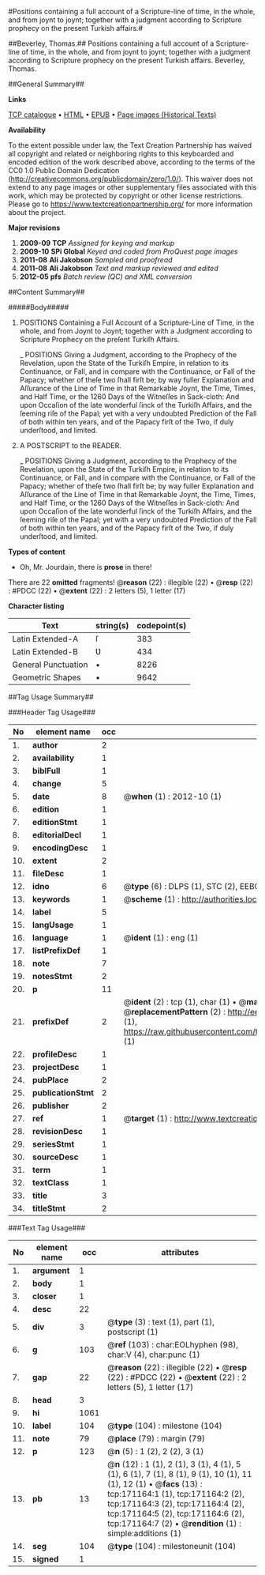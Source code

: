 #Positions containing a full account of a Scripture-line of time, in the whole, and from joynt to joynt; together with a judgment according to Scripture prophecy on the present Turkish affairs.#

##Beverley, Thomas.##
Positions containing a full account of a Scripture-line of time, in the whole, and from joynt to joynt; together with a judgment according to Scripture prophecy on the present Turkish affairs.
Beverley, Thomas.

##General Summary##

**Links**

[TCP catalogue](http://www.ota.ox.ac.uk/tcp/)  • 
[HTML](http://tei.it.ox.ac.uk/tcp/Texts-HTML/free/A76/A76493.html)  • 
[EPUB](http://tei.it.ox.ac.uk/tcp/Texts-EPUB/free/A76/A76493.epub) • 
[Page images (Historical Texts)](https://historicaltexts.jisc.ac.uk/eebo-45097549e)

**Availability**

To the extent possible under law, the Text Creation Partnership has waived all copyright and related or neighboring rights to this keyboarded and encoded edition of the work described above, according to the terms of the CC0 1.0 Public Domain Dedication (http://creativecommons.org/publicdomain/zero/1.0/). This waiver does not extend to any page images or other supplementary files associated with this work, which may be protected by copyright or other license restrictions. Please go to https://www.textcreationpartnership.org/ for more information about the project.

**Major revisions**

1. __2009-09__ __TCP__ *Assigned for keying and markup*
1. __2009-10__ __SPi Global__ *Keyed and coded from ProQuest page images*
1. __2011-08__ __Ali Jakobson__ *Sampled and proofread*
1. __2011-08__ __Ali Jakobson__ *Text and markup reviewed and edited*
1. __2012-05__ __pfs__ *Batch review (QC) and XML conversion*

##Content Summary##

#####Body#####

1. POSITIONS Containing a Full Account of a Scripture-Line of Time, in the whole, and from Joynt to Joynt; together with a Judgment according to Scripture Prophecy on the preſent Turkiſh Affairs.

    _ POSITIONS Giving a Judgment, according to the Prophecy of the Revelation, upon the State of the Turkiſh Empire, in relation to its Continuance, or Fall, and in compare with the Continuance, or Fall of the Papacy; whether of theſe two ſhall firſt be; by way fuller Explanation and Aſſurance of the Line of Time in that Remarkable Joynt, the Time, Times, and Half Time, or the 1260 Days of the Witneſſes in Sack-cloth: And upon Occaſion of the late wonderful ſinck of the Turkiſh Affairs, and the ſeeming riſe of the Papal; yet with a very undoubted Prediction of the Fall of both within ten years, and of the Papacy firſt of the Two, if duly underſtood, and limited.

1. A POSTSCRIPT to the READER.

    _ POSITIONS Giving a Judgment, according to the Prophecy of the Revelation, upon the State of the Turkiſh Empire, in relation to its Continuance, or Fall, and in compare with the Continuance, or Fall of the Papacy; whether of theſe two ſhall firſt be; by way fuller Explanation and Aſſurance of the Line of Time in that Remarkable Joynt, the Time, Times, and Half Time, or the 1260 Days of the Witneſſes in Sack-cloth: And upon Occaſion of the late wonderful ſinck of the Turkiſh Affairs, and the ſeeming riſe of the Papal; yet with a very undoubted Prediction of the Fall of both within ten years, and of the Papacy firſt of the Two, if duly underſtood, and limited.

**Types of content**

  * Oh, Mr. Jourdain, there is **prose** in there!

There are 22 **omitted** fragments! 
 @__reason__ (22) : illegible (22)  •  @__resp__ (22) : #PDCC (22)  •  @__extent__ (22) : 2 letters (5), 1 letter (17)

**Character listing**


|Text|string(s)|codepoint(s)|
|---|---|---|
|Latin Extended-A|ſ|383|
|Latin Extended-B|Ʋ|434|
|General Punctuation|•|8226|
|Geometric Shapes|▪|9642|

##Tag Usage Summary##

###Header Tag Usage###

|No|element name|occ|attributes|
|---|---|---|---|
|1.|__author__|2||
|2.|__availability__|1||
|3.|__biblFull__|1||
|4.|__change__|5||
|5.|__date__|8| @__when__ (1) : 2012-10 (1)|
|6.|__edition__|1||
|7.|__editionStmt__|1||
|8.|__editorialDecl__|1||
|9.|__encodingDesc__|1||
|10.|__extent__|2||
|11.|__fileDesc__|1||
|12.|__idno__|6| @__type__ (6) : DLPS (1), STC (2), EEBO-CITATION (1), OCLC (1), VID (1)|
|13.|__keywords__|1| @__scheme__ (1) : http://authorities.loc.gov/ (1)|
|14.|__label__|5||
|15.|__langUsage__|1||
|16.|__language__|1| @__ident__ (1) : eng (1)|
|17.|__listPrefixDef__|1||
|18.|__note__|7||
|19.|__notesStmt__|2||
|20.|__p__|11||
|21.|__prefixDef__|2| @__ident__ (2) : tcp (1), char (1)  •  @__matchPattern__ (2) : ([0-9\-]+):([0-9IVX]+) (1), (.+) (1)  •  @__replacementPattern__ (2) : http://eebo.chadwyck.com/downloadtiff?vid=$1&page=$2 (1), https://raw.githubusercontent.com/textcreationpartnership/Texts/master/tcpchars.xml#$1 (1)|
|22.|__profileDesc__|1||
|23.|__projectDesc__|1||
|24.|__pubPlace__|2||
|25.|__publicationStmt__|2||
|26.|__publisher__|2||
|27.|__ref__|1| @__target__ (1) : http://www.textcreationpartnership.org/docs/. (1)|
|28.|__revisionDesc__|1||
|29.|__seriesStmt__|1||
|30.|__sourceDesc__|1||
|31.|__term__|1||
|32.|__textClass__|1||
|33.|__title__|3||
|34.|__titleStmt__|2||


###Text Tag Usage###

|No|element name|occ|attributes|
|---|---|---|---|
|1.|__argument__|1||
|2.|__body__|1||
|3.|__closer__|1||
|4.|__desc__|22||
|5.|__div__|3| @__type__ (3) : text (1), part (1), postscript (1)|
|6.|__g__|103| @__ref__ (103) : char:EOLhyphen (98), char:V (4), char:punc (1)|
|7.|__gap__|22| @__reason__ (22) : illegible (22)  •  @__resp__ (22) : #PDCC (22)  •  @__extent__ (22) : 2 letters (5), 1 letter (17)|
|8.|__head__|3||
|9.|__hi__|1061||
|10.|__label__|104| @__type__ (104) : milestone (104)|
|11.|__note__|79| @__place__ (79) : margin (79)|
|12.|__p__|123| @__n__ (5) : 1 (2), 2 (2), 3 (1)|
|13.|__pb__|13| @__n__ (12) : 1 (1), 2 (1), 3 (1), 4 (1), 5 (1), 6 (1), 7 (1), 8 (1), 9 (1), 10 (1), 11 (1), 12 (1)  •  @__facs__ (13) : tcp:171164:1 (1), tcp:171164:2 (2), tcp:171164:3 (2), tcp:171164:4 (2), tcp:171164:5 (2), tcp:171164:6 (2), tcp:171164:7 (2)  •  @__rendition__ (1) : simple:additions (1)|
|14.|__seg__|104| @__type__ (104) : milestoneunit (104)|
|15.|__signed__|1||
